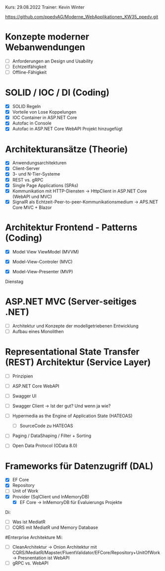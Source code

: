 Kurs: 29.08.2022
Trainer: Kevin Winter


https://github.com/ppedvAG/Moderne_WebApplikationen_KW35_ppedv.git


# Konzepte moderner Webanwendungen

- [ ] Anforderungen an Design und Usability
- [ ] Echtzeitfähigkeit
- [ ] Offline-Fähigkeit

# SOLID / IOC / DI (Coding)
- [x] SOLID Regeln 
- [x] Vorteile von Lose Koppelungen 
- [x] IOC Container in ASP.NET Core 
- [x] Autofac in Console
- [x] Autofac in ASP.NET Core WebAPI Projekt hinzugefügt 

# Architekturansätze (Theorie)
- [x] Anwendungsarchitekturen
- [x] Client-Server
- [x] 3- und N-Tier-Systeme
- [x] REST vs. gRPC
- [x] Single Page Applications (SPAs)
- [x] Kommunikation mit HTTP-Diensten -> HttpClient in ASP.NET Core (WebAPI und MVC)
- [x] SignalR als Echtzeit-Peer-to-peer-Kommunikationsmedium -> APS.NET Core MVC + Blazor 

# Architektur Frontend - Patterns (Coding)
- [x] Model View ViewModel (MVVM)
- [x] Model-View-Controler (MVC)
- [x] Model-View-Presenter (MVP)


Dienstag 
# ASP.NET MVC (Server-seitiges .NET)
- [ ] Architektur und Konzepte der modellgetriebenen Entwicklung
- [ ] Aufbau eines Monolithen

# Representational State Transfer (REST) Architektur (Service Layer) 
- [ ] Prinzipien
- [ ] ASP.NET Core WebAPI
- [ ] Swagger UI 
- [ ] Swagger Client -> Ist der gut? Und wenn ja wie?

- [ ] Hypermedia as the Engine of Application State (HATEOAS)
    - [ ] SourceCode zu HATEOAS

- [ ] Paging / DataShaping / Filter + Sorting
- [ ] Open Data Protocol (OData 8.0)

# Frameworks für Datenzugriff (DAL)
- [x] EF Core
- [x] Repository
- [ ] Unit of Work
- [x] Provider (SqlClient und InMemoryDB)
    - [x] EF Core -> InMemoryDB für Evaluierungs Projekte 

Di:
- [ ] Was ist MediatR 
- [ ] CQRS mit MediatR und Memory Database

#Enterprise Architekture
Mi: 
- [ ] CleanArchitektur -> Onion Architektur mit CQRS/MediatR/Mapster/FluentValidator/EFCore/Repository+UnitOfWork -> Presnentation ist WebAPI 
- [ ] gRPC vs. WebAPI 
